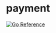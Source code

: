 # payment

[![Go Reference](https://pkg.go.dev/badge/github.com/eamirgh/go-pay.svg)](https://pkg.go.dev/github.com/eamirgh/go-pay)
